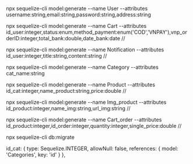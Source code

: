 npx sequelize-cli model:generate --name User --attributes username:string,email:string,password:string,address:string

npx sequelize-cli model:generate --name Cart --attributes id_user:integer,status:enum,method_payment:enum('COD','VNPAY'),vnp_orderID:integer,total_bank:double,date_bank:date //

npx sequelize-cli model:generate --name Notification --attributes id_user:integer,title:string,content:string //

npx sequelize-cli model:generate --name Category --attributes cat_name:string

npx sequelize-cli model:generate --name Product --attributes id_cat:integer,name_product:string,price:double //

npx sequelize-cli model:generate --name Img_product --attributes id_product:integer,name_img:string,url_img:string //

npx sequelize-cli model:generate --name Cart_order --attributes id_product:integer,id_order:integer,quantity:integer,single_price:double //





npx sequelize-cli db:migrate

id_cat: {
        type: Sequelize.INTEGER,
        allowNull: false,
        references: {
          model: 'Categories',
          key: 'id'
        }
      },


